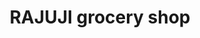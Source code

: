 ---
title: "RAJUJI grocery shop"
url: /ajari-khurd-jhunjhunu/rajuji-grocery-shop/
shop: Allgemein
---